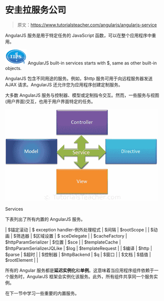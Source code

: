 # 安圭拉服务公司

> 原文：<https://www.tutorialsteacher.com/angularjs/angularjs-service>

AngularJS 服务是用于特定任务的 JavaScript 函数，可以在整个应用程序中重用。

![tip](img/751bca76a769f8ad315ebee3fdf7d98e.png)  AngularJS built-in services starts with $, same as other built-in objects.

AngularJS 包含不同用途的服务。例如，$http 服务可用于向远程服务器发送 AJAX 请求。AngularJS 还允许您为应用程序创建定制服务。

大多数 AngularJS 服务与控制器、模型或定制指令交互。然而，一些服务与视图(用户界面)交互，也用于用户界面特定的任务。

[![](img/327c75fca60922f8494e0874681d92eb.png)](../../Content/images/ng/ng-service.png)

Services



下表列出了所有内置的 AngularJS 服务。

| $锚定滚动 | $ exception handler-例外处理程式 | $间隔 | $rootScope |
| $动画 | $筛选器 | $区域设置 | $ sceDelegate |
| $cacheFactory | $httpParamSerializer | $位置 | $sce |
| $templateCache | $httpParamSerializerJQLike | $log | $templateRequest |
| $编译 | $http | $parse | $超时 |
| $控制器 | $httpBackend | $q | $窗口 |
| $文档 | $插值 | $rootElement |  |

所有的 Angular 服务都是**延迟实例化**和**单例**。这意味着当应用程序组件依赖于一个服务时，AngularJS 框架会实例化该服务。此外，所有组件共享同一个服务实例。

在下一节中学习一些重要的内置服务。